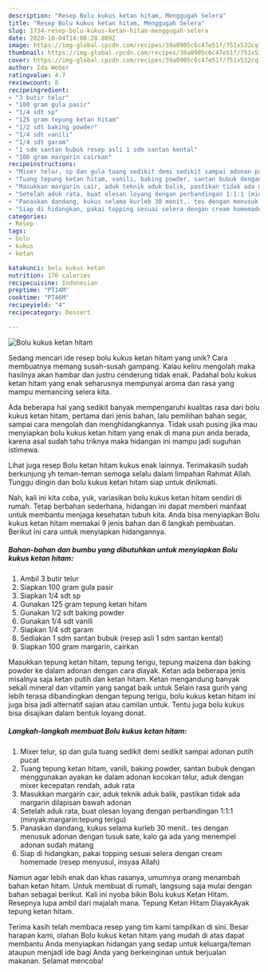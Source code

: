 ```yaml
---
description: "Resep Bolu kukus ketan hitam, Menggugah Selera"
title: "Resep Bolu kukus ketan hitam, Menggugah Selera"
slug: 1734-resep-bolu-kukus-ketan-hitam-menggugah-selera
date: 2020-10-04T14:08:28.889Z
image: https://img-global.cpcdn.com/recipes/39a0905c6c47e51f/751x532cq70/bolu-kukus-ketan-hitam-foto-resep-utama.jpg
thumbnail: https://img-global.cpcdn.com/recipes/39a0905c6c47e51f/751x532cq70/bolu-kukus-ketan-hitam-foto-resep-utama.jpg
cover: https://img-global.cpcdn.com/recipes/39a0905c6c47e51f/751x532cq70/bolu-kukus-ketan-hitam-foto-resep-utama.jpg
author: Ida Weber
ratingvalue: 4.7
reviewcount: 8
recipeingredient:
- "3 butir telur"
- "100 gram gula pasir"
- "1/4 sdt sp"
- "125 gram tepung ketan hitam"
- "1/2 sdt baking powder"
- "1/4 sdt vanili"
- "1/4 sdt garam"
- "1 sdm santan bubuk resep asli 1 sdm santan kental"
- "100 gram margarin cairkan"
recipeinstructions:
- "Mixer telur, sp dan gula tuang sedikit demi sedikit sampai adonan putih pucat"
- "Tuang tepung ketan hitam, vanili, baking powder, santan bubuk dengan menggunakan ayakan ke dalam adonan kocokan telur, aduk dengan mixer kecepatan rendah, aduk rata"
- "Masukkan margarin cair, aduk teknik aduk balik, pastikan tidak ada margarin dilapisan bawah adonan"
- "Setelah aduk rata, buat olesan loyang dengan perbandingan 1:1:1 (minyak:margarin:tepung terigu)"
- "Panaskan dandang, kukus selama kurleb 30 menit.. tes dengan menusuk adonan dengan tusuk sate, kalo ga ada yang menempel adonan sudah matang"
- "Siap di hidangkan, pakai topping sesuai selera dengan cream homemade (resep menyusul, insyaa Allah)"
categories:
- Resep
tags:
- bolu
- kukus
- ketan

katakunci: bolu kukus ketan 
nutrition: 176 calories
recipecuisine: Indonesian
preptime: "PT14M"
cooktime: "PT46M"
recipeyield: "4"
recipecategory: Dessert

---
```



![Bolu kukus ketan hitam](https://img-global.cpcdn.com/recipes/39a0905c6c47e51f/751x532cq70/bolu-kukus-ketan-hitam-foto-resep-utama.jpg)

Sedang mencari ide resep bolu kukus ketan hitam yang unik? Cara membuatnya memang susah-susah gampang. Kalau keliru mengolah maka hasilnya akan hambar dan justru cenderung tidak enak. Padahal bolu kukus ketan hitam yang enak seharusnya mempunyai aroma dan rasa yang mampu memancing selera kita.

Ada beberapa hal yang sedikit banyak mempengaruhi kualitas rasa dari bolu kukus ketan hitam, pertama dari jenis bahan, lalu pemilihan bahan segar, sampai cara mengolah dan menghidangkannya. Tidak usah pusing jika mau menyiapkan bolu kukus ketan hitam yang enak di mana pun anda berada, karena asal sudah tahu triknya maka hidangan ini mampu jadi suguhan istimewa.

Lihat juga resep Bolu ketan hitam kukus enak lainnya. Terimakasih sudah berkunjung yh teman-teman semoga selalu dalam limpahan Rahmat Allah. Tunggu dingin dan bolu kukus ketan hitam siap untuk dinikmati.


Nah, kali ini kita coba, yuk, variasikan bolu kukus ketan hitam sendiri di rumah. Tetap berbahan sederhana, hidangan ini dapat memberi manfaat untuk membantu menjaga kesehatan tubuh kita. Anda bisa menyiapkan Bolu kukus ketan hitam memakai 9 jenis bahan dan 6 langkah pembuatan. Berikut ini cara untuk menyiapkan hidangannya.

<!--inarticleads1-->

##### Bahan-bahan dan bumbu yang dibutuhkan untuk menyiapkan Bolu kukus ketan hitam:

1. Ambil 3 butir telur
1. Siapkan 100 gram gula pasir
1. Siapkan 1/4 sdt sp
1. Gunakan 125 gram tepung ketan hitam
1. Gunakan 1/2 sdt baking powder
1. Gunakan 1/4 sdt vanili
1. Siapkan 1/4 sdt garam
1. Sediakan 1 sdm santan bubuk (resep asli 1 sdm santan kental)
1. Siapkan 100 gram margarin, cairkan


Masukkan tepung ketan hitam, tepung terigu, tepung maizena dan baking powder ke dalam adonan dengan cara diayak. Ketan ada beberapa jenis misalnya saja ketan putih dan ketan hitam. Ketan mengandung banyak sekali mineral dan vitamin yang sangat baik untuk Selain rasa gurih yang lebih terasa dibandingkan dengan tepung terigu, bolu kukus ketan hitam ini juga bisa jadi alternatif sajian atau camilan untuk. Tentu juga bolu kukus bisa disajikan dalam bentuk loyang donat. 

<!--inarticleads2-->

##### Langkah-langkah membuat Bolu kukus ketan hitam:

1. Mixer telur, sp dan gula tuang sedikit demi sedikit sampai adonan putih pucat
1. Tuang tepung ketan hitam, vanili, baking powder, santan bubuk dengan menggunakan ayakan ke dalam adonan kocokan telur, aduk dengan mixer kecepatan rendah, aduk rata
1. Masukkan margarin cair, aduk teknik aduk balik, pastikan tidak ada margarin dilapisan bawah adonan
1. Setelah aduk rata, buat olesan loyang dengan perbandingan 1:1:1 (minyak:margarin:tepung terigu)
1. Panaskan dandang, kukus selama kurleb 30 menit.. tes dengan menusuk adonan dengan tusuk sate, kalo ga ada yang menempel adonan sudah matang
1. Siap di hidangkan, pakai topping sesuai selera dengan cream homemade (resep menyusul, insyaa Allah)


Namun agar lebih enak dan khas rasanya, umumnya orang menambah bahan ketan hitam. Untuk membuat di rumah, langsung saja mulai dengan bahan sebagai berikut. Kali ini nyoba bikin Bolu kukus Ketan Hitam. Resepnya lupa ambil dari majalah mana. Tepung Ketan Hitam DiayakAyak tepung ketan hitam. 

Terima kasih telah membaca resep yang tim kami tampilkan di sini. Besar harapan kami, olahan Bolu kukus ketan hitam yang mudah di atas dapat membantu Anda menyiapkan hidangan yang sedap untuk keluarga/teman ataupun menjadi ide bagi Anda yang berkeinginan untuk berjualan makanan. Selamat mencoba!
